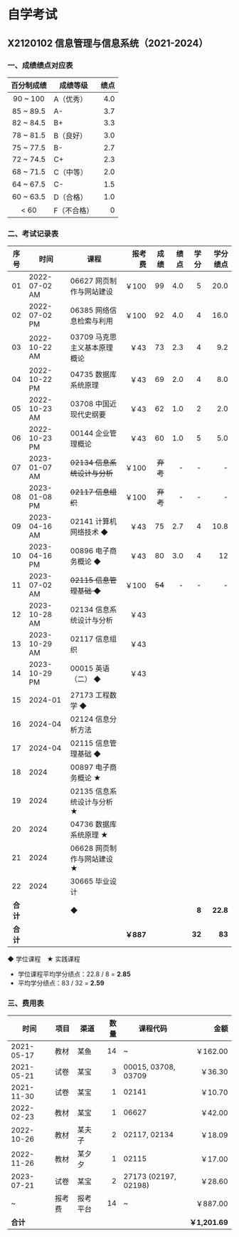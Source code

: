 # 自学考试

## X2120102 信息管理与信息系统（2021-2024）

### 一、成绩绩点对应表

| 百分制成绩 | 成绩等级 | 绩点 |
| :-: | -- | -: |
| 90 ~ 100 | A（优秀） | 4.0 |
| 85 ~ 89.5 | A- | 3.7 |
| 82 ~ 84.5 | B+ | 3.3 |
| 78 ~ 81.5 | B（良好） | 3.0 |
| 75 ~ 77.5 | B- | 2.7 |
| 72 ~ 74.5 | C+ | 2.3 |
| 68 ~ 71.5 | C（中等） | 2.0 |
| 64 ~ 67.5 | C- | 1.5 |
| 60 ~ 63.5 | D（合格） | 1.0 |
| < 60 | F（不合格） | 0 |

### 二、考试记录表

| 序号 | 时间 | 课程 | 报考费 | 成绩 | 绩点 | 学分 | 学分绩点 |
| :-: | -- | -- | -: | -: | -: | -: | -: |
| 01 | 2022-07-02 AM | 06627 网页制作与网站建设 | ￥100 | 99 | 4.0 | 5 | 20.0 |
| 02 | 2022-07-02 PM | 06385 网络信息检索与利用 | ￥100 | 92 | 4.0 | 4 | 16.0 |
| 03 | 2022-10-22 AM | 03709 马克思主义基本原理概论 | ￥43 | 73 | 2.3 | 4 | 9.2 |
| 04 | 2022-10-22 PM | 04735 数据库系统原理 | ￥43 | 69 | 2.0 | 4 | 8.0 |
| 05 | 2022-10-23 AM | 03708 中国近现代史纲要 | ￥43 | 62 | 1.0 | 2 | 2.0 |
| 06 | 2022-10-23 PM | 00144 企业管理概论 | ￥43 | 60 | 1.0 | 5 | 5.0 |
| 07 | 2023-01-07 AM | <s>02134 信息系统设计与分析</s> | ￥100 | <s>弃考</s> | - | - | - |
| 08 | 2023-01-08 PM | <s>02117 信息组织<s> | ￥100 | <s>弃考</s> | - | - | - |
| 09 | 2023-04-16 AM | 02141 计算机网络技术 ◆ | ￥43 | 75 | 2.7 | 4 | 10.8 |
| 10 | 2023-04-16 PM | 00896 电子商务概论 ◆ | ￥43 | 80 | 3.0 | 4 | 12 |
| 11 | 2023-07-02 AM | <s>02115 信息管理基础 ◆</s> | ￥100 | <s>54</s> | - | - | - |
| 12 | 2023-10-28 AM | 02134 信息系统设计与分析 | ￥43 | | | | |
| 13 | 2023-10-29 AM | 02117 信息组织 | ￥43 | | | | |
| 14 | 2023-10-29 PM | 00015 英语（二） ◆ | ￥43 | | | | |
| 15 | 2024-01 | 27173 工程数学 ◆ | | | | | |
| 16 | 2024-04 | 02124 信息分析方法 | | | | | |
| 17 | 2024-04 | 02115 信息管理基础 ◆ | | | | | |
| 18 | 2024 | 00897 电子商务概论 ★ | | | | | |
| 19 | 2024 | 02135 信息系统设计与分析 ★ | | | | | |
| 20 | 2024 | 04736 数据库系统原理 ★ | | | | | |
| 21 | 2024 | 06628 网页制作与网站建设 ★ | | | | | |
| 22 | 2024 | 30665 毕业设计 | | | | | |
| <b>合计</b> | | ◆ | | | | <b>8</b> | <b>22.8</b> |
| <b>合计</b> | | | <b>￥887</b> | | | <b>32</b> | <b>83</b> |

◆ 学位课程&emsp;★ 实践课程

- 学位课程平均学分绩点：22.8 / 8 = **2.85**
- 平均学分绩点：83 / 32 = **2.59**

### 三、费用表

| 时间 | 项目 | 渠道 | 数量 | 课程代码 | 金额 |
| -- | -- | -- | -: | -- | -: |
2021-05-17 | 教材 | 某鱼 | 14 | ~ | ￥162.00
2021-05-21 | 试卷 | 某宝 | 3 | 00015, 03708, 03709 | ￥36.30
2021-11-30 | 试卷 | 某宝 | 1 | 02141 | ￥10.70
2022-02-23 | 教材 | 某宝 | 1 | 06627 | ￥42.00
2022-10-26 | 教材 | 某夫子 | 2 | 02117, 02134 | ￥18.09
2022-11-26 | 教材 | 某夕夕 | 1 | 02115 | ￥17.00
2023-07-21 | 试卷 | 某宝 | 2 | 27173 (02197, 02198) | ￥28.60
| ~ | 报考费 | 报考平台 | 14 | ~ | ￥887.00
| <b>合计</b> | | | | | <b>￥1,201.69</b>
